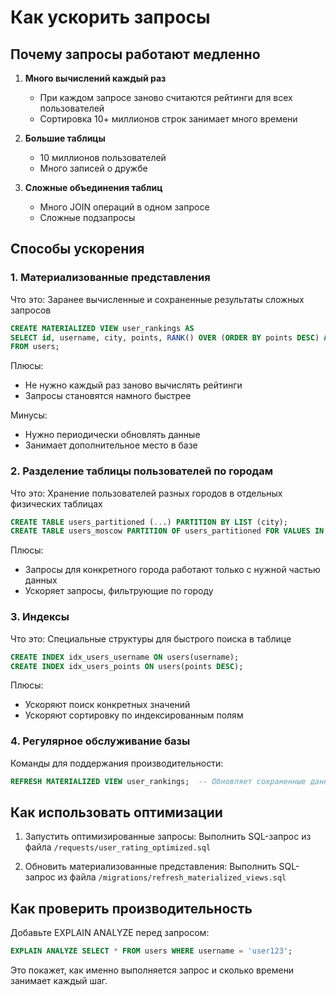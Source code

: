 # Как ускорить запросы

## Почему запросы работают медленно

1. **Много вычислений каждый раз**
   - При каждом запросе заново считаются рейтинги для всех пользователей
   - Сортировка 10+ миллионов строк занимает много времени

2. **Большие таблицы**
   - 10 миллионов пользователей
   - Много записей о дружбе

3. **Сложные объединения таблиц**
   - Много JOIN операций в одном запросе
   - Сложные подзапросы

## Способы ускорения

### 1. Материализованные представления

Что это: Заранее вычисленные и сохраненные результаты сложных запросов

```sql
CREATE MATERIALIZED VIEW user_rankings AS
SELECT id, username, city, points, RANK() OVER (ORDER BY points DESC) AS overall_rank
FROM users;
```

Плюсы:
- Не нужно каждый раз заново вычислять рейтинги
- Запросы становятся намного быстрее

Минусы:
- Нужно периодически обновлять данные
- Занимает дополнительное место в базе

### 2. Разделение таблицы пользователей по городам

Что это: Хранение пользователей разных городов в отдельных физических таблицах

```sql
CREATE TABLE users_partitioned (...) PARTITION BY LIST (city);
CREATE TABLE users_moscow PARTITION OF users_partitioned FOR VALUES IN ('Москва');
```

Плюсы:
- Запросы для конкретного города работают только с нужной частью данных
- Ускоряет запросы, фильтрующие по городу

### 3. Индексы

Что это: Специальные структуры для быстрого поиска в таблице

```sql
CREATE INDEX idx_users_username ON users(username);
CREATE INDEX idx_users_points ON users(points DESC);
```

Плюсы:
- Ускоряют поиск конкретных значений
- Ускоряют сортировку по индексированным полям

### 4. Регулярное обслуживание базы

Команды для поддержания производительности:
```sql
REFRESH MATERIALIZED VIEW user_rankings;  -- Обновляет сохраненные данные
```

## Как использовать оптимизации

1. Запустить оптимизированные запросы:
   Выполнить SQL-запрос из файла `/requests/user_rating_optimized.sql`

2. Обновить материализованные представления:
   Выполнить SQL-запрос из файла `/migrations/refresh_materialized_views.sql`

## Как проверить производительность

Добавьте EXPLAIN ANALYZE перед запросом:
```sql
EXPLAIN ANALYZE SELECT * FROM users WHERE username = 'user123';
```

Это покажет, как именно выполняется запрос и сколько времени занимает каждый шаг. 